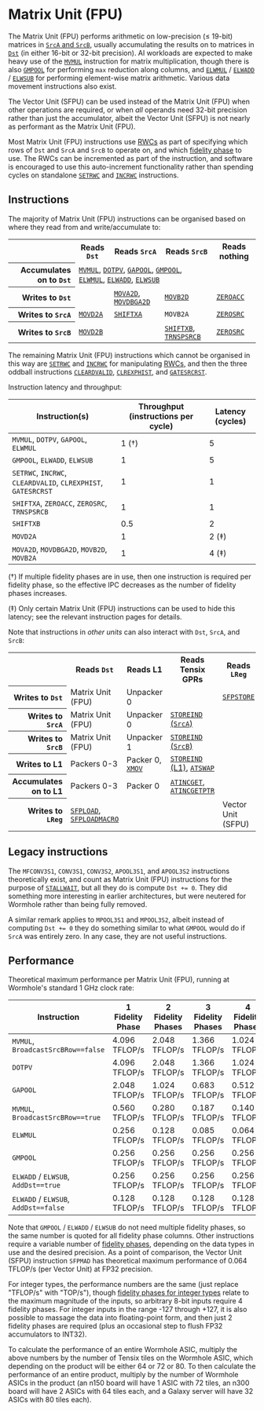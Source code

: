 # Matrix Unit (FPU)

The Matrix Unit (FPU) performs arithmetic on low-precision (≤ 19-bit) matrices in [`SrcA` and `SrcB`](SrcASrcB.md), usually accumulating the results on to matrices in [`Dst`](Dst.md) (in either 16-bit or 32-bit precision). AI workloads are expected to make heavy use of the [`MVMUL`](MVMUL.md) instruction for matrix multiplication, though there is also [`GMPOOL`](GMPOOL.md) for performing `max` reduction along columns, and [`ELWMUL`](ELWMUL.md) / [`ELWADD`](ELWADD.md) / [`ELWSUB`](ELWSUB.md) for performing element-wise matrix arithmetic. Various data movement instructions also exist.

The Vector Unit (SFPU) can be used instead of the Matrix Unit (FPU) when other operations are required, or when _all_ operands need 32-bit precision rather than just the accumulator, albeit the Vector Unit (SFPU) is not nearly as performant as the Matrix Unit (FPU).

Most Matrix Unit (FPU) instructions use [RWCs](RWCs.md) as part of specifying which rows of `Dst` and `SrcA` and `SrcB` to operate on, and which [fidelity phase](SrcASrcB.md#fidelity-phases-floating-point) to use. The RWCs can be incremented as part of the instruction, and software is encouraged to use this auto-increment functionality rather than spending cycles on standalone [`SETRWC`](SETRWC.md) and [`INCRWC`](INCRWC.md) instructions.

## Instructions

The majority of Matrix Unit (FPU) instructions can be organised based on where they read from and write/accumulate to:

<table><tr><th/><th>Reads <code>Dst</code></th><th>Reads <code>SrcA</code></th><th>Reads <code>SrcB</code></th><th>Reads nothing</th></tr>
<tr><th align="right">Accumulates on to <code>Dst</code></th><td colspan="3"><a href="MVMUL.md"><code>MVMUL</code></a>, <a href="DOTPV.md"><code>DOTPV</code></a>, <a href="GAPOOL.md"><code>GAPOOL</code></a>, <a href="GMPOOL.md"><code>GMPOOL</code></a>, <a href="ELWMUL.md"><code>ELWMUL</code></a>, <a href="ELWADD.md"><code>ELWADD</code></a>, <a href="ELWSUB.md"><code>ELWSUB</code></a></td><td/></tr>
<tr><th align="right">Writes to <code>Dst</code></th><td/><td><a href="MOVA2D.md"><code>MOVA2D</code></a>, <a href="MOVDBGA2D.md"><code>MOVDBGA2D</code></a></td><td><a href="MOVB2D.md"><code>MOVB2D</code></a></td><td><a href="ZEROACC.md"><code>ZEROACC</code></a></td></tr>
<tr><th align="right">Writes to <code>SrcA</code></th><td><a href="MOVD2A.md"><code>MOVD2A</code></a></td><td><a href="SHIFTXA.md"><code>SHIFTXA</code></a></td><td><code>MOVB2A</code></td><td><a href="ZEROSRC.md"><code>ZEROSRC</code></a></td></tr>
<tr><th align="right">Writes to <code>SrcB</code></th><td><a href="MOVD2B.md"><code>MOVD2B</code></a></td><td/><td><a href="SHIFTXB.md"><code>SHIFTXB</code></a>, <a href="TRNSPSRCB.md"><code>TRNSPSRCB</code></a></td><td><a href="ZEROSRC.md"><code>ZEROSRC</code></a></td></tr></table>

The remaining Matrix Unit (FPU) instructions which cannot be organised in this way are [`SETRWC`](SETRWC.md) and [`INCRWC`](INCRWC.md) for manipulating [RWCs](RWCs.md), and then the three oddball instructions [`CLEARDVALID`](CLEARDVALID.md), [`CLREXPHIST`](CLREXPHIST.md), and [`GATESRCRST`](GATESRCRST.md).

Instruction latency and throughput:

|Instruction(s)|Throughput (instructions per cycle)|Latency (cycles)|
|---|---|---|
|`MVMUL`, `DOTPV`, `GAPOOL`, `ELWMUL`|1 (†)|5|
|`GMPOOL`, `ELWADD`, `ELWSUB`|1|5|
|`SETRWC`, `INCRWC`, `CLEARDVALID`, `CLREXPHIST`, `GATESRCRST`|1|1|
|`SHIFTXA`, `ZEROACC`, `ZEROSRC`, `TRNSPSRCB`|1|1|
|`SHIFTXB`|0.5|2|
|`MOVD2A`|1|2 (‡)|
|`MOVA2D`, `MOVDBGA2D`, `MOVB2D`, `MOVB2A`|1|4 (‡)|

(†) If multiple fidelity phases are in use, then one instruction is required per fidelity phase, so the effective IPC decreases as the number of fidelity phases increases.

(‡) Only certain Matrix Unit (FPU) instructions can be used to hide this latency; see the relevant instruction pages for details.

Note that instructions in _other units_ can also interact with `Dst`, `SrcA`, and `SrcB`:

<table><tr><th/><th>Reads <code>Dst</code></th><th>Reads L1</th><th>Reads Tensix GPRs</th><th>Reads <code>LReg</code></th></tr>
<tr><th align="right">Writes to <code>Dst</code></th><td>Matrix Unit (FPU)</td><td>Unpacker 0</td><td/><td><a href="SFPSTORE.md"><code>SFPSTORE</code></a></td></tr>
<tr><th align="right">Writes to <code>SrcA</code></th><td>Matrix Unit (FPU)</td><td>Unpacker 0</td><td><a href="STOREIND_Src.md"><code>STOREIND</code> (<code>SrcA</code>)</a></td><td/></tr>
<tr><th align="right">Writes to <code>SrcB</code></th><td>Matrix Unit (FPU)</td><td>Unpacker 1</td><td><a href="STOREIND_Src.md"><code>STOREIND</code> (<code>SrcB</code>)</a></td><td/></tr>
<tr><th align="right">Writes to L1</th><td>Packers 0-3</td><td>Packer 0, <a href="XMOV.md"><code>XMOV</code></a><td><a href="STOREIND_L1.md"><code>STOREIND</code> (L1)</a>, <a href="ATSWAP.md"><code>ATSWAP</code></a></td><td/></tr>
<tr><th align="right">Accumulates on to L1</th><td>Packers 0-3</td><td>Packer 0</td><td><a href="ATINCGET.md"><code>ATINCGET</code></a>, <a href="ATINCGETPTR.md"><code>ATINCGETPTR</code></a></td><td/></tr>
<tr><th align="right">Writes to <code>LReg</code></th><td><a href="SFPLOAD.md"><code>SFPLOAD</code></a>, <a href="SFPLOADMACRO.md"><code>SFPLOADMACRO</code></a></td><td/><td/><td>Vector Unit (SFPU)</td></tr>
</table>

## Legacy instructions

The `MFCONV3S1`, `CONV3S1`, `CONV3S2`, `APOOL3S1`, and `APOOL3S2` instructions theoretically exist, and count as Matrix Unit (FPU) instructions for the purpose of [`STALLWAIT`](STALLWAIT.md), but all they do is compute `Dst += 0`. They did something more interesting in earlier architectures, but were neutered for Wormhole rather than being fully removed.

A similar remark applies to `MPOOL3S1` and `MPOOL3S2`, albeit instead of computing `Dst += 0` they do something similar to what `GMPOOL` would do if `SrcA` was entirely zero. In any case, they are not useful instructions.

## Performance

Theoretical maximum performance per Matrix Unit (FPU), running at Wormhole's standard 1 GHz clock rate:

|Instruction|1 Fidelity Phase|2 Fidelity Phases|3 Fidelity Phases|4 Fidelity Phases|
|---|---|---|---|---|
|`MVMUL`, `BroadcastSrcBRow==false`|4.096 TFLOP/s|2.048 TFLOP/s|1.366 TFLOP/s|1.024 TFLOP/s|
|`DOTPV`|4.096 TFLOP/s|2.048 TFLOP/s|1.366 TFLOP/s|1.024 TFLOP/s|
|`GAPOOL`|2.048 TFLOP/s|1.024 TFLOP/s|0.683 TFLOP/s|0.512 TFLOP/s|
|`MVMUL`, `BroadcastSrcBRow==true`|0.560 TFLOP/s|0.280 TFLOP/s|0.187 TFLOP/s|0.140 TFLOP/s|
|`ELWMUL`|0.256 TFLOP/s|0.128 TFLOP/s|0.085 TFLOP/s|0.064 TFLOP/s|
|`GMPOOL`|0.256 TFLOP/s|0.256 TFLOP/s|0.256 TFLOP/s|0.256 TFLOP/s|
|`ELWADD` / `ELWSUB`, `AddDst==true`|0.256 TFLOP/s|0.256 TFLOP/s|0.256 TFLOP/s|0.256 TFLOP/s|
|`ELWADD` / `ELWSUB`, `AddDst==false`|0.128 TFLOP/s|0.128 TFLOP/s|0.128 TFLOP/s|0.128 TFLOP/s|

Note that `GMPOOL` / `ELWADD` / `ELWSUB` do not need multiple fidelity phases, so the same number is quoted for all fidelity phase columns. Other instructions require a variable number of [fidelity phases](SrcASrcB.md#fidelity-phases-floating-point), depending on the data types in use and the desired precision. As a point of comparison, the Vector Unit (SFPU) instruction `SFPMAD` has theoretical maximum performance of 0.064 TFLOP/s (per Vector Unit) at FP32 precision.

For integer types, the performance numbers are the same (just replace "TFLOP/s" with "TOP/s"), though [fidelity phases for integer types](SrcASrcB.md#fidelity-phases-integer) relate to the maximum magnitude of the inputs, so arbitrary 8-bit inputs require 4 fidelity phases. For integer inputs in the range -127 through +127, it is also possible to massage the data into floating-point form, and then just 2 fidelity phases are required (plus an occasional step to flush FP32 accumulators to INT32).

To calculate the performance of an entire Wormhole ASIC, multiply the above numbers by the number of Tensix tiles on the Wormhole ASIC, which depending on the product will be either 64 or 72 or 80. To then calculate the performance of an entire product, multiply by the number of Wormhole ASICs in the product (an n150 board will have 1 ASIC with 72 tiles, an n300 board will have 2 ASICs with 64 tiles each, and a Galaxy server will have 32 ASICs with 80 tiles each).
